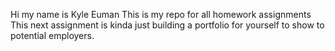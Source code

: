 Hi my name is Kyle Euman 
This is my repo for all homework assignments
This next assignment is kinda just building a portfolio for yourself to show to potential employers.